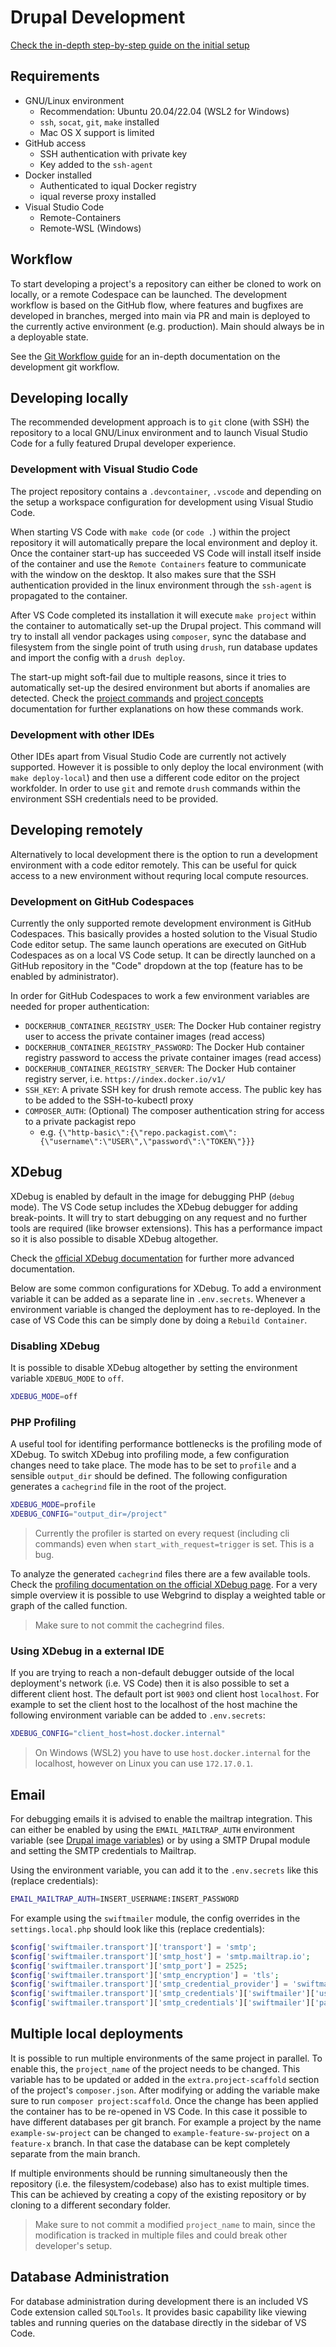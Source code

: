 # Drupal Development

[Check the in-depth step-by-step guide on the initial setup](https://support-iqual.atlassian.net/wiki/spaces/ID/pages/2532704262/Initial+setup+G)

## Requirements

* GNU/Linux environment
    * Recommendation: Ubuntu 20.04/22.04 (WSL2 for Windows)
    * `ssh`, `socat`, `git`, `make` installed
    * Mac OS X support is limited
* GitHub access
    * SSH authentication with private key
    * Key added to the `ssh-agent`
* Docker installed
    * Authenticated to iqual Docker registry
    * iqual reverse proxy installed
* Visual Studio Code
    * Remote-Containers
    * Remote-WSL (Windows)


## Workflow

To start developing a project's a repository can either be cloned to work on locally, or a remote Codespace can be launched. The development workflow is based on the GitHub flow, where features and bugfixes are developed in branches, merged into main via PR and main is deployed to the currently active environment (e.g. production). Main should always be in a deployable state.

See the [Git Workflow guide](https://support-iqual.atlassian.net/wiki/spaces/ID/pages/2990080011/GIT+workflow+G) for an in-depth documentation on the development git workflow.

## Developing locally

The recommended development approach is to `git` clone (with SSH) the repository to a local GNU/Linux environment and to launch Visual Studio Code for a fully featured Drupal developer experience.

### Development with Visual Studio Code

The project repository contains a `.devcontainer`, `.vscode` and depending on the setup a workspace configuration for development using Visual Studio Code.

When starting VS Code with `make code` (or `code .`) within the project repository it will automatically prepare the local environment and deploy it. Once the container start-up has succeeded VS Code will install itself inside of the container and use the `Remote Containers` feature to communicate with the window on the desktop. It also makes sure that the SSH authentication provided in the linux environment through the `ssh-agent` is propagated to the container.

After VS Code completed its installation it will execute `make project` within the container to automatically set-up the Drupal project. This command will try to install all vendor packages using `composer`, sync the database and filesystem from the single point of truth using `drush`, run database updates and import the config with a `drush deploy`.

The start-up might soft-fail due to multiple reasons, since it tries to automatically set-up the desired environment but aborts if anomalies are detected. Check the [project commands](./commands.md) and [project concepts](./concepts.md) documentation for further explanations on how these commands work.

### Development with other IDEs

Other IDEs apart from Visual Studio Code are currently not actively supported. However it is possible to only deploy the local environment (with `make deploy-local`) and then use a different code editor on the project workfolder. In order to use `git` and remote `drush` commands within the environment SSH credentials need to be provided.

## Developing remotely

Alternatively to local development there is the option to run a development environment with a code editor remotely. This can be useful for quick access to a new environment without requring local compute resources.

### Development on GitHub Codespaces

Currently the only supported remote development environment is GitHub Codespaces. This basically provides a hosted solution to the Visual Studio Code editor setup. The same launch operations are executed on GitHub Codespaces as on a local VS Code setup. It can be directly launched on a GitHub repository in the "Code" dropdown at the top (feature has to be enabled by administrator).

In order for GitHub Codespaces to work a few environment variables are needed for proper authentication:

* `DOCKERHUB_CONTAINER_REGISTRY_USER`: The Docker Hub container registry user to access the private container images (read access)
* `DOCKERHUB_CONTAINER_REGISTRY_PASSWORD`: The Docker Hub container registry password to access the private container images (read access)
* `DOCKERHUB_CONTAINER_REGISTRY_SERVER`: The Docker Hub container registry server, i.e. `https://index.docker.io/v1/`
* `SSH_KEY`: A private SSH key for drush remote access. The public key has to be added to the SSH-to-kubectl proxy
* `COMPOSER_AUTH`: (Optional) The composer authentication string for access to a private packagist repo
    * e.g. `{\"http-basic\":{\"repo.packagist.com\":{\"username\":\"USER\",\"password\":\"TOKEN\"}}}`

## XDebug

XDebug is enabled by default in the image for debugging PHP (`debug` mode). The VS Code setup includes the XDebug debugger for adding break-points. It will try to start debugging on any request and no further tools are required (like browser extensions). This has a performance impact so it is also possible to disable XDebug altogether.

Check the [official XDebug documentation](https://xdebug.org/docs/) for further more advanced documentation.

Below are some common configurations for XDebug. To add a environment variable it can be added as a separate line in `.env.secrets`. Whenever a environment variable is changed the deployment has to re-deployed. In the case of VS Code this can be simply done by doing a `Rebuild Container`.

### Disabling XDebug

It is possible to disable XDebug altogether by setting the environment variable `XDEBUG_MODE` to `off`.

```bash
XDEBUG_MODE=off
```

### PHP Profiling

A useful tool for identifing performance bottlenecks is the profiling mode of XDebug. To switch XDebug into profiling mode, a few configuration changes need to take place. The mode has to be set to `profile` and a sensible `output_dir` should be defined. The following configuration generates a `cachegrind` file in the root of the project.

```bash
XDEBUG_MODE=profile
XDEBUG_CONFIG="output_dir=/project"
```

> Currently the profiler is started on every request (including cli commands) even when `start_with_request=trigger` is set. This is a bug.

To analyze the generated `cachegrind` files there are a few available tools. Check the [profiling documentation on the official XDebug page](https://xdebug.org/docs/profiler). For a very simple overview it is possible to use Webgrind to display a weighted table or graph of the called function.

> Make sure to not commit the cachegrind files.

### Using XDebug in a external IDE

If you are trying to reach a non-default debugger outside of the local deployment's network (i.e. VS Code) then it is also possible to set a different client host. The default port ist `9003` ond client host `localhost`. For example to set the client host to the localhost of the host machine the following environment variable can be added to `.env.secrets`:

```bash
XDEBUG_CONFIG="client_host=host.docker.internal"
```

> On Windows (WSL2) you have to use `host.docker.internal` for the localhost, however on Linux you can use `172.17.0.1`.

## Email

For debugging emails it is advised to enable the mailtrap integration. This can either be enabled by using the `EMAIL_MAILTRAP_AUTH` environment variable (see [Drupal image variables](https://github.com/iqual-ch/dc-drupal/blob/main/docs/environment-variables.md)) or by using a SMTP Drupal module and setting the SMTP credentials to Mailtrap.

Using the environment variable, you can add it to the `.env.secrets` like this (replace credentials):

```bash
EMAIL_MAILTRAP_AUTH=INSERT_USERNAME:INSERT_PASSWORD
```

For example using the `swiftmailer` module, the config overrides in the `settings.local.php` should look like this (replace credentials):

```php
$config['swiftmailer.transport']['transport'] = 'smtp';
$config['swiftmailer.transport']['smtp_host'] = 'smtp.mailtrap.io';
$config['swiftmailer.transport']['smtp_port'] = 2525;
$config['swiftmailer.transport']['smtp_encryption'] = 'tls';
$config['swiftmailer.transport']['smtp_credential_provider'] = 'swiftmailer';
$config['swiftmailer.transport']['smtp_credentials']['swiftmailer']['username'] = 'INSERT_USERNAME';
$config['swiftmailer.transport']['smtp_credentials']['swiftmailer']['password'] = 'INSERT_PASSWORD';
```

## Multiple local deployments

It is possible to run multiple environments of the same project in parallel. To enable this, the `project_name` of the project needs to be changed. This variable has to be updated or added in the `extra.project-scaffold` section of the project's `composer.json`. After modifying or adding the variable make sure to run `composer project:scaffold`. Once the change has been applied the container has to be re-opened in VS Code. In this case it possible to have different databases per git branch. For example a project by the name `example-sw-project` can be changed to `example-feature-sw-project` on a `feature-x` branch. In that case the database can be kept completely separate from the main branch.

If multiple environments should be running simultaneously then the repository (i.e. the filesystem/codebase) also has to exist multiple times. This can be achieved by creating a copy of the existing repository or by cloning to a different secondary folder.

> Make sure to not commit a modified `project_name` to main, since the modification is tracked in multiple files and could break other developer's setup.

## Database Administration

For database administration during development there is an included VS Code extension called `SQLTools`. It provides basic capability like viewing tables and running queries on the database directly in the sidebar of VS Code.
